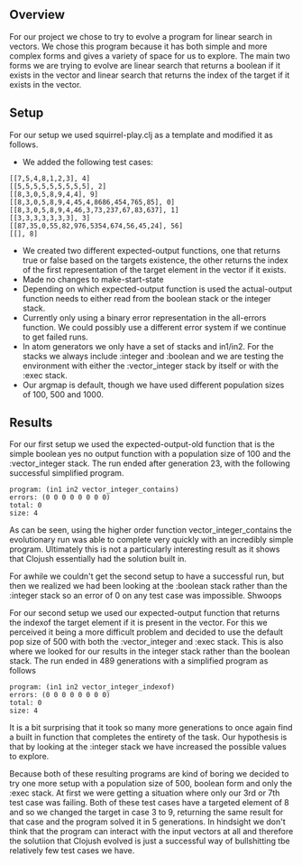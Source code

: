 Overview
--------

For our project we chose to try to evolve a program for linear search in vectors.
We chose this program because it has both simple and more complex forms and gives a variety
of space for us to explore. The main two forms we are trying to evolve are linear search that
returns a boolean if it exists in the vector and linear search that returns the index of the target
if it exists in the vector.


Setup
-----

For our setup we used squirrel-play.clj as a template and modified it as follows.
* We added the following test cases:

```
[[7,5,4,8,1,2,3], 4]
[[5,5,5,5,5,5,5,5,5], 2]
[[8,3,0,5,8,9,4,4], 9]
[[8,3,0,5,8,9,4,45,4,8686,454,765,85], 0]
[[8,3,0,5,8,9,4,46,3,73,237,67,83,637], 1]
[[3,3,3,3,3,3,3], 3]
[[87,35,0,55,82,976,5354,674,56,45,24], 56]
[[], 8]
```

* We created two different expected-output functions, one that returns true or false based on the targets existence,
the other returns the index of the first representation of the target element in the vector if it exists.
* Made no changes to make-start-state
* Depending on which expected-output function is used the actual-output function needs to either read from the boolean stack
or the integer stack.
* Currently only using a binary error representation in the all-errors function. We could possibly use a different error
system if we continue to get failed runs.
* In atom generators we only have a set of stacks and in1/in2. For the stacks we always include :integer and :boolean
and we are testing the environment with either the :vector_integer stack by itself or with the :exec stack.
* Our argmap is default, though we have used different population sizes of 100, 500 and 1000.


Results
-------

For our first setup we used the expected-output-old function that is the simple boolean yes no output function with a population
size of 100 and the :vector_integer stack. The run ended after generation 23, with the following successful simplified program.

	program: (in1 in2 vector_integer_contains)
	errors: (0 0 0 0 0 0 0 0)
	total: 0
	size: 4

As can be seen, using the higher order function vector_integer_contains the evolutionary run was able to complete very quickly with
an incredibly simple program. Ultimately this is not a particularly interesting result as it shows that Clojush essentially had the
solution built in.

For awhile we couldn't get the second setup to have a successful run, but then we realized we had been looking at the :boolean stack
rather than the :integer stack so an error of 0 on any test case was impossible. Shwoops

For our second setup we used our expected-output function that returns the indexof the target element if it is present in the vector.
For this we perceived it being a more difficult problem and decided to use the default pop size of 500 with both the :vector_integer and
:exec stack. This is also where we looked for our results in the integer stack rather than the boolean stack. The run ended in 489 generations
with a simplified program as follows

	program: (in1 in2 vector_integer_indexof)
	errors: (0 0 0 0 0 0 0 0)
	total: 0
	size: 4

It is a bit surprising that it took so many more generations to once again find a built in function that completes the entirety of the task.
Our hypothesis is that by looking at the :integer stack we have increased the possible values to explore.


Because both of these resulting programs are kind of boring we decided to try one more setup with a population size of 500, boolean form and only the
:exec stack. At first we were getting a situation where only our 3rd or 7th test case was failing. Both of these test cases have a targeted
element of 8 and so we changed the target in case 3 to 9, returning the same result for that case and the program solved it in 5 generations. In
hindsight we don't think that the program can interact with the input vectors at all and therefore the solutiion that Clojush evolved is just a successful
way of bullshitting tbe relatively few test cases we have.
